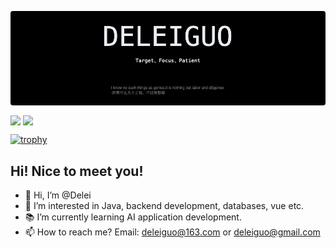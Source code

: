 <p>
  <img align="center" src="./profile.png" style="border-radius: 4px 4px"  />
</p>

<p>
  <img align="center" src="https://github-readme-stats.vercel.app/api?username=delei&count_private=true&show_icons=true&rank_icon=github&bg_color=000000&title_color=ffffff&text_color=bfbfbf&icon_color=f5222d&ring_color=f5222d" style="height:200px" />
  <img align="center" src="https://github-readme-stats.vercel.app/api/top-langs/?username=delei&bg_color=000000&title_color=ffffff&text_color=bfbfbf" style="height:200px" />
</p>

[![trophy](https://github-profile-trophy.vercel.app/?username=delei)](https://github.com/ryo-ma/github-profile-trophy)



## Hi! Nice to meet you!

- 👋 Hi, I’m @Delei
- 👀 I’m interested in Java, backend development, databases, vue etc.
- 📚 I’m currently learning AI application development.
- 📫 How to reach me? Email: deleiguo@163.com or deleiguo@gmail.com
